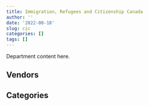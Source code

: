 ```yaml
---
title: Immigration, Refugees and Citizenship Canada
author: ''
date: '2022-08-18'
slug: cic
categories: []
tags: []
---
```


<script src="/rmarkdown-libs/htmlwidgets/htmlwidgets.js"></script>
<link href="/rmarkdown-libs/datatables-css/datatables-crosstalk.css" rel="stylesheet" />
<script src="/rmarkdown-libs/datatables-binding/datatables.js"></script>
<script src="/rmarkdown-libs/jquery/jquery-3.6.0.min.js"></script>
<link href="/rmarkdown-libs/dt-core-bootstrap/css/dataTables.bootstrap.min.css" rel="stylesheet" />
<link href="/rmarkdown-libs/dt-core-bootstrap/css/dataTables.bootstrap.extra.css" rel="stylesheet" />
<script src="/rmarkdown-libs/dt-core-bootstrap/js/jquery.dataTables.min.js"></script>
<script src="/rmarkdown-libs/dt-core-bootstrap/js/dataTables.bootstrap.min.js"></script>
<link href="/rmarkdown-libs/crosstalk/css/crosstalk.min.css" rel="stylesheet" />
<script src="/rmarkdown-libs/crosstalk/js/crosstalk.min.js"></script>
<script src="/rmarkdown-libs/htmlwidgets/htmlwidgets.js"></script>
<link href="/rmarkdown-libs/datatables-css/datatables-crosstalk.css" rel="stylesheet" />
<script src="/rmarkdown-libs/datatables-binding/datatables.js"></script>
<script src="/rmarkdown-libs/jquery/jquery-3.6.0.min.js"></script>
<link href="/rmarkdown-libs/dt-core-bootstrap/css/dataTables.bootstrap.min.css" rel="stylesheet" />
<link href="/rmarkdown-libs/dt-core-bootstrap/css/dataTables.bootstrap.extra.css" rel="stylesheet" />
<script src="/rmarkdown-libs/dt-core-bootstrap/js/jquery.dataTables.min.js"></script>
<script src="/rmarkdown-libs/dt-core-bootstrap/js/dataTables.bootstrap.min.js"></script>
<link href="/rmarkdown-libs/crosstalk/css/crosstalk.min.css" rel="stylesheet" />
<script src="/rmarkdown-libs/crosstalk/js/crosstalk.min.js"></script>

Department content here.

## Vendors

<div id="htmlwidget-1" style="width:100%;height:auto;" class="datatables html-widget"></div>
<script type="application/json" data-for="htmlwidget-1">{"x":{"style":"bootstrap","filter":"none","vertical":false,"data":[["<a href=\"/vendors/73719_newfoundland_labrador/\">73719 NEWFOUNDLAND LABRADOR<\/a>","<a href=\"/vendors/9053_9776_quebec/\">9053 9776 QUEBEC<\/a>","<a href=\"/vendors/a_hundred_answers/\">A HUNDRED ANSWERS<\/a>","<a href=\"/vendors/acart_communications/\">ACART COMMUNICATIONS<\/a>","<a href=\"/vendors/accenture/\">ACCENTURE<\/a>","<a href=\"/vendors/adga_group/\">ADGA GROUP<\/a>","<a href=\"/vendors/adobe/\">ADOBE<\/a>","<a href=\"/vendors/adrm_technology_consulting/\">ADRM TECHNOLOGY CONSULTING<\/a>","<a href=\"/vendors/advanced_business_interiors/\">ADVANCED BUSINESS INTERIORS<\/a>","<a href=\"/vendors/advanced_chippewa_technologies/\">ADVANCED CHIPPEWA TECHNOLOGIES<\/a>","<a href=\"/vendors/altis_human_resources/\">ALTIS HUMAN RESOURCES<\/a>","<a href=\"/vendors/aon_reed_stenhouse/\">AON REED STENHOUSE<\/a>","<a href=\"/vendors/applied_electonics/\">APPLIED ELECTONICS<\/a>","<a href=\"/vendors/artemp_personnel_services/\">ARTEMP PERSONNEL SERVICES<\/a>","<a href=\"/vendors/atco/\">ATCO<\/a>","<a href=\"/vendors/avi_spl_canada/\">AVI SPL CANADA<\/a>","<a href=\"/vendors/bdo_canada/\">BDO CANADA<\/a>","<a href=\"/vendors/cache_computer_consulting/\">CACHE COMPUTER CONSULTING<\/a>","<a href=\"/vendors/calian/\">CALIAN<\/a>","<a href=\"/vendors/canadian_bank_note_company/\">CANADIAN BANK NOTE COMPANY<\/a>","<a href=\"/vendors/canadian_bureau_for_international_education/\">CANADIAN BUREAU FOR INTERNATIONAL EDUCATION<\/a>","<a href=\"/vendors/canadian_corps_of_commissionaires/\">CANADIAN CORPS OF COMMISSIONAIRES<\/a>","<a href=\"/vendors/canadian_red_cross/\">CANADIAN RED CROSS<\/a>","<a href=\"/vendors/canon/\">CANON<\/a>","<a href=\"/vendors/carahsoft_technology/\">CARAHSOFT TECHNOLOGY<\/a>","<a href=\"/vendors/carleton_university/\">CARLETON UNIVERSITY<\/a>","<a href=\"/vendors/cbci_telecom/\">CBCI TELECOM<\/a>","<a href=\"/vendors/cdw_canada/\">CDW CANADA<\/a>","<a href=\"/vendors/cedrom_sni/\">CEDROM SNI<\/a>","<a href=\"/vendors/cgi/\">CGI<\/a>","<a href=\"/vendors/charron_human_resources/\">CHARRON HUMAN RESOURCES<\/a>","<a href=\"/vendors/cision_canada/\">CISION CANADA<\/a>","<a href=\"/vendors/cistel_technology/\">CISTEL TECHNOLOGY<\/a>","<a href=\"/vendors/cnw_group/\">CNW GROUP<\/a>","<a href=\"/vendors/cofomo/\">COFOMO<\/a>","<a href=\"/vendors/colliers_project_leaders/\">COLLIERS PROJECT LEADERS<\/a>","<a href=\"/vendors/commvault_systems/\">COMMVAULT SYSTEMS<\/a>","<a href=\"/vendors/contract_community/\">CONTRACT COMMUNITY<\/a>","<a href=\"/vendors/coradix_technology_consulting/\">CORADIX TECHNOLOGY CONSULTING<\/a>","<a href=\"/vendors/cossette_communications/\">COSSETTE COMMUNICATIONS<\/a>","<a href=\"/vendors/csdc_systems/\">CSDC SYSTEMS<\/a>","<a href=\"/vendors/d_doyle_installations/\">D DOYLE INSTALLATIONS<\/a>","<a href=\"/vendors/dalian_enterprises/\">DALIAN ENTERPRISES<\/a>","<a href=\"/vendors/data_communications_management/\">DATA COMMUNICATIONS MANAGEMENT<\/a>","<a href=\"/vendors/deloitte_and_touche/\">DELOITTE AND TOUCHE<\/a>","<a href=\"/vendors/donna_cona/\">DONNA CONA<\/a>","<a href=\"/vendors/dwp_solutions/\">DWP SOLUTIONS<\/a>","<a href=\"/vendors/dynabook_canada/\">DYNABOOK CANADA<\/a>","<a href=\"/vendors/dynamic_personnel_consultants/\">DYNAMIC PERSONNEL CONSULTANTS<\/a>","<a href=\"/vendors/eberhard_von_huene_associates/\">EBERHARD VON HUENE ASSOCIATES<\/a>","<a href=\"/vendors/ebsco_canada/\">EBSCO CANADA<\/a>","<a href=\"/vendors/eclipsys_solutions/\">ECLIPSYS SOLUTIONS<\/a>","<a href=\"/vendors/ecole_de_langues_abce/\">ECOLE DE LANGUES ABCE<\/a>","<a href=\"/vendors/ekos_research_associates/\">EKOS RESEARCH ASSOCIATES<\/a>","<a href=\"/vendors/environics_research_group/\">ENVIRONICS RESEARCH GROUP<\/a>","<a href=\"/vendors/ernst_young/\">ERNST YOUNG<\/a>","<a href=\"/vendors/esri/\">ESRI<\/a>","<a href=\"/vendors/excel_human_resources/\">EXCEL HUMAN RESOURCES<\/a>","<a href=\"/vendors/fast_forward_french/\">FAST FORWARD FRENCH<\/a>","<a href=\"/vendors/fca_canada/\">FCA CANADA<\/a>","<a href=\"/vendors/fmc_professionals/\">FMC PROFESSIONALS<\/a>","<a href=\"/vendors/forrester_research/\">FORRESTER RESEARCH<\/a>","<a href=\"/vendors/fujitsu/\">FUJITSU<\/a>","<a href=\"/vendors/gartner/\">GARTNER<\/a>","<a href=\"/vendors/gilmore_reproductions/\">GILMORE REPRODUCTIONS<\/a>","<a href=\"/vendors/global_knowledge/\">GLOBAL KNOWLEDGE<\/a>","<a href=\"/vendors/global_upholstery/\">GLOBAL UPHOLSTERY<\/a>","<a href=\"/vendors/goss_gilroy/\">GOSS GILROY<\/a>","<a href=\"/vendors/grand_toy/\">GRAND TOY<\/a>","<a href=\"/vendors/graybridge_international_consulting/\">GRAYBRIDGE INTERNATIONAL CONSULTING<\/a>","<a href=\"/vendors/haworth/\">HAWORTH<\/a>","<a href=\"/vendors/hypertec/\">HYPERTEC<\/a>","<a href=\"/vendors/ibiska_telecom/\">IBISKA TELECOM<\/a>","<a href=\"/vendors/ibm_canada/\">IBM CANADA<\/a>","<a href=\"/vendors/ihs_global/\">IHS GLOBAL<\/a>","<a href=\"/vendors/insa/\">INSA<\/a>","<a href=\"/vendors/ipsos/\">IPSOS<\/a>","<a href=\"/vendors/iron_mountain/\">IRON MOUNTAIN<\/a>","<a href=\"/vendors/itex/\">ITEX<\/a>","<a href=\"/vendors/konica_minolta_business_solutions/\">KONICA MINOLTA BUSINESS SOLUTIONS<\/a>","<a href=\"/vendors/kpmg/\">KPMG<\/a>","<a href=\"/vendors/les_traductions_tessier/\">LES TRADUCTIONS TESSIER<\/a>","<a href=\"/vendors/like_10/\">LIKE 10<\/a>","<a href=\"/vendors/lowe_martin_company/\">LOWE MARTIN COMPANY<\/a>","<a href=\"/vendors/lumina_it/\">LUMINA IT<\/a>","<a href=\"/vendors/makwa_resourcing/\">MAKWA RESOURCING<\/a>","<a href=\"/vendors/maplesoft_consulting/\">MAPLESOFT CONSULTING<\/a>","<a href=\"/vendors/mckinsey_and_company/\">MCKINSEY AND COMPANY<\/a>","<a href=\"/vendors/mdos_consulting/\">MDOS CONSULTING<\/a>","<a href=\"/vendors/medavie/\">MEDAVIE<\/a>","<a href=\"/vendors/media_q/\">MEDIA Q<\/a>","<a href=\"/vendors/microsoft_canada/\">MICROSOFT CANADA<\/a>","<a href=\"/vendors/mindwire_systems/\">MINDWIRE SYSTEMS<\/a>","<a href=\"/vendors/mishkumi_technologies/\">MISHKUMI TECHNOLOGIES<\/a>","<a href=\"/vendors/modis_canada/\">MODIS CANADA<\/a>","<a href=\"/vendors/moore_canada/\">MOORE CANADA<\/a>","<a href=\"/vendors/mwco/\">MWCO<\/a>","<a href=\"/vendors/national_arts_centre/\">NATIONAL ARTS CENTRE<\/a>","<a href=\"/vendors/nattiq/\">NATTIQ<\/a>","<a href=\"/vendors/nav_canada/\">NAV CANADA<\/a>","<a href=\"/vendors/nimble_information_strategies/\">NIMBLE INFORMATION STRATEGIES<\/a>","<a href=\"/vendors/nisha_techonologies/\">NISHA TECHONOLOGIES<\/a>","<a href=\"/vendors/nitam_solutions/\">NITAM SOLUTIONS<\/a>","<a href=\"/vendors/ogilvy_montreal/\">OGILVY MONTREAL<\/a>","<a href=\"/vendors/opentext/\">OPENTEXT<\/a>","<a href=\"/vendors/oracle_canada/\">ORACLE CANADA<\/a>","<a href=\"/vendors/paladin_group/\">PALADIN GROUP<\/a>","<a href=\"/vendors/panasonic/\">PANASONIC<\/a>","<a href=\"/vendors/pattison_sign_group/\">PATTISON SIGN GROUP<\/a>","<a href=\"/vendors/pitney_bowes/\">PITNEY BOWES<\/a>","<a href=\"/vendors/pleiad_canada/\">PLEIAD CANADA<\/a>","<a href=\"/vendors/portage_personnel/\">PORTAGE PERSONNEL<\/a>","<a href=\"/vendors/pra/\">PRA<\/a>","<a href=\"/vendors/precisionerp/\">PRECISIONERP<\/a>","<a href=\"/vendors/pricewaterhouse_coopers/\">PRICEWATERHOUSE COOPERS<\/a>","<a href=\"/vendors/printers_plus/\">PRINTERS PLUS<\/a>","<a href=\"/vendors/procom_consultants/\">PROCOM CONSULTANTS<\/a>","<a href=\"/vendors/prosci_canada/\">PROSCI CANADA<\/a>","<a href=\"/vendors/purespirit_solutions/\">PURESPIRIT SOLUTIONS<\/a>","<a href=\"/vendors/qmr/\">QMR<\/a>","<a href=\"/vendors/quintet_consulting/\">QUINTET CONSULTING<\/a>","<a href=\"/vendors/randstad/\">RANDSTAD<\/a>","<a href=\"/vendors/rapiscan_systems/\">RAPISCAN SYSTEMS<\/a>","<a href=\"/vendors/raymond_chabot_grant_thornton/\">RAYMOND CHABOT GRANT THORNTON<\/a>","<a href=\"/vendors/rogers/\">ROGERS<\/a>","<a href=\"/vendors/sap/\">SAP<\/a>","<a href=\"/vendors/sas_institute/\">SAS INSTITUTE<\/a>","<a href=\"/vendors/scalar_decisions/\">SCALAR DECISIONS<\/a>","<a href=\"/vendors/sharp_electronics/\">SHARP ELECTRONICS<\/a>","<a href=\"/vendors/shi_canada/\">SHI CANADA<\/a>","<a href=\"/vendors/si_systems/\">SI SYSTEMS<\/a>","<a href=\"/vendors/softchoice/\">SOFTCHOICE<\/a>","<a href=\"/vendors/solotech/\">SOLOTECH<\/a>","<a href=\"/vendors/st_john_ambulance/\">ST JOHN AMBULANCE<\/a>","<a href=\"/vendors/st_joseph_print_group/\">ST JOSEPH PRINT GROUP<\/a>","<a href=\"/vendors/stantec/\">STANTEC<\/a>","<a href=\"/vendors/super_channel_international/\">SUPER CHANNEL INTERNATIONAL<\/a>","<a href=\"/vendors/supremex/\">SUPREMEX<\/a>","<a href=\"/vendors/systematix_solutions/\">SYSTEMATIX SOLUTIONS<\/a>","<a href=\"/vendors/systemscope/\">SYSTEMSCOPE<\/a>","<a href=\"/vendors/teknion/\">TEKNION<\/a>","<a href=\"/vendors/telus_canada/\">TELUS CANADA<\/a>","<a href=\"/vendors/the_aim_group/\">THE AIM GROUP<\/a>","<a href=\"/vendors/the_halifax_group/\">THE HALIFAX GROUP<\/a>","<a href=\"/vendors/the_right_door_consulting/\">THE RIGHT DOOR CONSULTING<\/a>","<a href=\"/vendors/thomas_schmidt/\">THOMAS SCHMIDT<\/a>","<a href=\"/vendors/tiree/\">TIREE<\/a>","<a href=\"/vendors/toshiba_canada/\">TOSHIBA CANADA<\/a>","<a href=\"/vendors/totem_offisource/\">TOTEM OFFISOURCE<\/a>","<a href=\"/vendors/toyota_canada/\">TOYOTA CANADA<\/a>","<a href=\"/vendors/tpg_technology_consultants/\">TPG TECHNOLOGY CONSULTANTS<\/a>","<a href=\"/vendors/trm_technologies/\">TRM TECHNOLOGIES<\/a>","<a href=\"/vendors/tt_visa_services/\">TT VISA SERVICES<\/a>","<a href=\"/vendors/university_of_alberta/\">UNIVERSITY OF ALBERTA<\/a>","<a href=\"/vendors/university_of_toronto/\">UNIVERSITY OF TORONTO<\/a>","<a href=\"/vendors/veritaaq_technology_house/\">VERITAAQ TECHNOLOGY HOUSE<\/a>","<a href=\"/vendors/vfs_global/\">VFS GLOBAL<\/a>","<a href=\"/vendors/visa_services/\">VISA SERVICES<\/a>","<a href=\"/vendors/vmware/\">VMWARE<\/a>","<a href=\"/vendors/wolters_kluwer/\">WOLTERS KLUWER<\/a>","<a href=\"/vendors/worldreach_software/\">WORLDREACH SOFTWARE<\/a>","<a href=\"/vendors/xerox/\">XEROX<\/a>","<a href=\"/vendors/zernam_enterprise/\">ZERNAM ENTERPRISE<\/a>","<a href=\"/vendors/zycom/\">ZYCOM<\/a>"],[null,null,10649.44,null,null,null,null,189704.1,1171385.03,1194124.34,398849.55,null,70397.68,74316.48,null,null,null,37970.02,1282511.2,40109155.91,23065,4481379.8,null,6495.57,1163458.49,null,null,459329.92,5149.81,6286177.5,null,24940.6,null,25000,null,157395.89,9251.32,22070.19,3011076.45,1237188.93,97303.02,null,4349215.11,341626.42,null,null,65992.74,null,null,null,49079.77,97572.88,67316.31,191758.16,28849.29,98347.67,5937.51,7793310.58,null,71577.15,null,1146143.27,7200773.77,1335534.21,507223.67,null,178240,null,null,131554.07,310004.31,null,523432.56,1498045.18,13117.24,null,null,297327.69,41443.04,1869.34,20250.52,23899.5,null,146095.83,32042.47,null,4920961.1,null,null,5449607.46,50850,2006965.35,6897319.76,14650.96,4239330.29,null,null,null,null,null,79222.35,5950588.76,193056.57,null,54726.14,7603418.33,30850.2,null,null,110159.59,99147.47,null,null,568.09,null,42120.18,null,null,null,40651.75,null,5341015,22616.43,162537.71,1768.91,1991194.34,756666.59,null,26747.78,null,389824.05,null,null,null,10620.85,216624.22,25419.03,null,673465.52,null,576295.62,308199.99,171292.59,null,null,null,129837.53,null,22213.44,68496.4,42920.56,436956.91,168676.5,null,null,7615188.3,19921669.77,257865.34,null,5595.72,243708.43,289801.14,223982.73,null],[1246539.59,null,14199.26,null,null,59158.92,null,1238981.99,720284.18,1546416.78,35200.11,3648.48,217390.01,null,5926.04,8182.04,176619,111452.99,1469608.02,40109155.91,26669.7,5140784.88,4995000,null,1074.8,null,347118.09,null,26278.91,3744431.72,null,27255.44,155219.4,24965.79,784911.11,39103.57,187596.18,9465.58,3093702.48,2550378,122827.12,null,2242410.95,240512.28,121541.12,null,null,null,82783.8,50522.35,49992.08,24460.51,134424.45,15760.94,10565.13,null,85317.4,2681026.36,0,null,null,165786.84,5867593.41,4096161.19,507223.67,null,67152.52,24690.31,null,377079.61,null,128169.86,568807.08,992534.88,null,null,null,473696.12,86439.79,null,null,null,null,146095.83,264005.02,1072646.42,4307367.92,1869134.55,null,5449607.46,56500,1851444.82,11498765.11,544471.72,7028487.73,null,119342.89,41033.39,null,14999999,25933.74,549985.54,124677.71,null,72169.24,9764199.71,261690.83,25316.34,null,94852.51,null,37227.88,null,null,672773.62,71017.11,489653.18,null,195015.92,null,null,7731583.79,22616.43,null,null,1360581.29,700563.69,50795.54,null,null,972784.02,58048.74,21930.47,null,221.5,82811.97,25419.03,23249.75,137340.69,null,500342.9,25511.86,190550.87,null,null,null,210649.19,386347.14,null,62445.52,337005.11,427157.37,1865664.31,null,null,11862841.45,58153906.19,2852146.98,null,17098.05,300518.83,190723.38,52277.09,1110.14],[null,49974.98,null,null,null,363616.03,null,3293640.16,211452.67,1187384.32,17660.16,10351.52,139022.32,null,36351.2,53928.55,107293.5,146599.95,480582.93,107954473.66,16453,6438803.2,null,null,403393.23,null,897626.83,42950.1,23599.22,2920854.18,null,27330.11,234534.81,25034.19,1004466.67,null,1191.41,null,2980113.78,2336412.46,233984.34,34175.61,2000187.5,260601.62,10999.47,298728.1,null,null,90296.01,105300.11,21994.44,34950.71,94380.82,null,175730.35,57143.28,68442.83,1021510.15,null,null,106267.18,null,5694824.1,3181746.22,679113.3,null,44179.91,54251.49,36813.3,256317.28,6979.08,777074.16,423838.91,444519.56,null,null,63342.31,463028.4,16404.55,null,null,null,2608.45,145916.5,357069.92,1029792.91,3518627.59,8584335.78,null,5464537.89,56500,2536654.14,13303288.84,4465990.09,8835911.29,null,19496.61,null,null,null,62088.22,492082.6,293415.14,57470.92,17018.5,11221558.91,236959.62,16428.69,null,60324.17,3157.92,184127.1,12014.92,null,995404.76,null,716189.56,44460.84,2603904.02,null,120310.06,9306908.89,7559.47,null,null,198788.7,78709.28,6261.58,null,null,1076100.11,43064.18,null,null,null,null,4317.75,17328.55,null,null,133182.84,null,30215.03,44056.22,4810.89,null,81704.6,null,null,70630.84,36149.43,228296.46,1870775.72,14000,null,12834905.67,49746645.3,2859961.08,null,null,null,182487.15,10715.07,24284.35],[null,6447254.21,null,284986,7057795.55,397224.81,39522.79,5085518.86,172918.97,1106617.36,null,null,18046.19,9193.59,29485.57,null,74530.11,166237.39,null,115427635.27,20000,11357806.76,10731.86,null,27773.95,54240,123354.29,247123.26,null,2459350.59,8833.45,null,null,26130,1093252.22,null,25987.53,null,3789684.18,2497855.59,99965.14,null,1925199.06,259889.59,6854340.91,297911.9,null,2503294.34,23343.57,null,30439.88,65222.4,16031.8,null,116858.36,81220.82,46390.83,877009.15,null,null,null,35645.4,5679264.47,3499296.77,677257.8,13790.52,28574.35,39790.12,359616.46,251128.06,30161.03,656071.33,563944.42,2278970.76,null,9844.33,246853.45,1338394.81,14677.53,null,null,null,27608.06,11493.09,279428.5,1056219.98,2620856.59,9858451.63,7052.58,7067559.96,56500,2868103.21,13792125.57,null,8488813.4,10212.49,null,null,11201.24,null,61918.58,287083.99,305061.23,912.24,null,6808133.01,61856.96,null,45207.13,50933.41,20320.26,183624.02,67468.42,null,550364.16,22148,631015.25,139762.46,877145.16,105047.86,102613.44,6654668.65,null,null,null,1227675.95,556244.56,6244.47,null,1771.21,4005525.23,173830.72,null,4170556.78,null,null,null,30109.61,null,98253.5,364142.39,55922.64,132873.32,263615.1,17122.41,112322,null,null,24975.24,null,454310.29,270193.92,1865664.31,null,17566.19,13877842.52,37480992.3,2852146.98,10075.82,null,null,86583.16,null,null]],"container":"<table class=\"table table-striped table-hover row-border order-column display\">\n  <thead>\n    <tr>\n      <th>Vendor<\/th>\n      <th>2017-2018<\/th>\n      <th>2018-2019<\/th>\n      <th>2019-2020<\/th>\n      <th>2020-2021<\/th>\n    <\/tr>\n  <\/thead>\n<\/table>","options":{"order":[[4,"desc"]],"pageLength":10,"autoWidth":true,"columnDefs":[{"targets":1,"render":"function(data, type, row, meta) {\n    return type !== 'display' ? data : DTWidget.formatCurrency(data, \"$\", 2, 3, \",\", \".\", true, null);\n  }"},{"targets":2,"render":"function(data, type, row, meta) {\n    return type !== 'display' ? data : DTWidget.formatCurrency(data, \"$\", 2, 3, \",\", \".\", true, null);\n  }"},{"targets":3,"render":"function(data, type, row, meta) {\n    return type !== 'display' ? data : DTWidget.formatCurrency(data, \"$\", 2, 3, \",\", \".\", true, null);\n  }"},{"targets":4,"render":"function(data, type, row, meta) {\n    return type !== 'display' ? data : DTWidget.formatCurrency(data, \"$\", 2, 3, \",\", \".\", true, null);\n  }"},{"width":"16%","targets":[1,2,3,4]},{"className":"dt-right","targets":[1,2,3,4]}],"orderClasses":false}},"evals":["options.columnDefs.0.render","options.columnDefs.1.render","options.columnDefs.2.render","options.columnDefs.3.render"],"jsHooks":[]}</script>

## Categories

<div id="htmlwidget-2" style="width:100%;height:auto;" class="datatables html-widget"></div>
<script type="application/json" data-for="htmlwidget-2">{"x":{"style":"bootstrap","filter":"none","vertical":false,"data":[["<a href=\"/categories/1_facilities_and_construction/\">Facilities and construction<\/a>","<a href=\"/categories/10_office_management/\">Office management<\/a>","<a href=\"/categories/2_professional_services/\">Professional services<\/a>","<a href=\"/categories/3_information_technology/\">Information technology<\/a>","<a href=\"/categories/4_medical/\">Medical<\/a>","<a href=\"/categories/5_transportation_and_logistics/\">Transportation and logistics<\/a>","<a href=\"/categories/6_industrial_products_and_services/\">Industrial products and services<\/a>","<a href=\"/categories/7_travel/\">Travel<\/a>","<a href=\"/categories/8_security_and_protection/\">Security and protection<\/a>","<a href=\"/categories/9_human_capital/\">Human capital<\/a>"],[11262.45,44256743.97,33187875.06,86689844.82,5449607.46,473220.85,400102.62,null,4481379.8,884906.02],[68990.89,44357446.17,108449727.46,88356432.52,5449607.46,269789.76,481399.94,3648.48,5326228.13,1494530.78],[67681.44,111681578.55,81159059.44,97097386.45,5464537.89,271757.06,671401.29,19932.77,6438803.2,1773910.01],[41350.57,119204190.18,84128996.68,105271457.92,7067559.96,193405.5,1451120.15,337339.17,11402371.5,2046013.56]],"container":"<table class=\"table table-striped table-hover row-border order-column display\">\n  <thead>\n    <tr>\n      <th>Category<\/th>\n      <th>2017-2018<\/th>\n      <th>2018-2019<\/th>\n      <th>2019-2020<\/th>\n      <th>2020-2021<\/th>\n    <\/tr>\n  <\/thead>\n<\/table>","options":{"order":[[4,"desc"]],"dom":"t","pageLength":30,"autoWidth":true,"columnDefs":[{"targets":1,"render":"function(data, type, row, meta) {\n    return type !== 'display' ? data : DTWidget.formatCurrency(data, \"$\", 2, 3, \",\", \".\", true, null);\n  }"},{"targets":2,"render":"function(data, type, row, meta) {\n    return type !== 'display' ? data : DTWidget.formatCurrency(data, \"$\", 2, 3, \",\", \".\", true, null);\n  }"},{"targets":3,"render":"function(data, type, row, meta) {\n    return type !== 'display' ? data : DTWidget.formatCurrency(data, \"$\", 2, 3, \",\", \".\", true, null);\n  }"},{"targets":4,"render":"function(data, type, row, meta) {\n    return type !== 'display' ? data : DTWidget.formatCurrency(data, \"$\", 2, 3, \",\", \".\", true, null);\n  }"},{"width":"16%","targets":[1,2,3,4]},{"className":"dt-right","targets":[1,2,3,4]}],"orderClasses":false,"lengthMenu":[10,25,30,50,100]}},"evals":["options.columnDefs.0.render","options.columnDefs.1.render","options.columnDefs.2.render","options.columnDefs.3.render"],"jsHooks":[]}</script>
